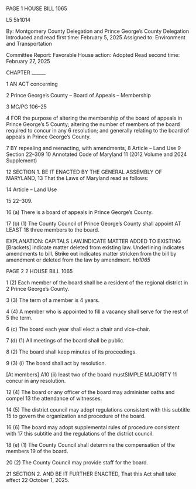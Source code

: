 PAGE 1
HOUSE BILL 1065

L5 5lr1014

By: Montgomery County Delegation and Prince George’s County Delegation
Introduced and read first time: February 5, 2025
Assigned to: Environment and Transportation

Committee Report: Favorable
House action: Adopted
Read second time: February 27, 2025

CHAPTER ______

1 AN ACT concerning

2 Prince George’s County – Board of Appeals – Membership

3 MC/PG 106–25

4 FOR the purpose of altering the membership of the board of appeals in Prince George’s
5 County; altering the number of members of the board required to concur in any
6 resolution; and generally relating to the board of appeals in Prince George’s County.

7 BY repealing and reenacting, with amendments,
8 Article – Land Use
9 Section 22–309
10 Annotated Code of Maryland
11 (2012 Volume and 2024 Supplement)

12 SECTION 1. BE IT ENACTED BY THE GENERAL ASSEMBLY OF MARYLAND,
13 That the Laws of Maryland read as follows:

14 Article – Land Use

15 22–309.

16 (a) There is a board of appeals in Prince George’s County.

17 (b) (1) The County Council of Prince George’s County shall appoint AT LEAST
18 three members to the board.

EXPLANATION: CAPITALS LAW.INDICATE MATTER ADDED TO EXISTING
[Brackets] indicate matter deleted from existing law.
Underlining indicates amendments to bill.
~~Strike~~ ~~out~~ indicates matter stricken from the bill by amendment or deleted from the law by
amendment. *hb1065*

PAGE 2
2 HOUSE BILL 1065

1 (2) Each member of the board shall be a resident of the regional district in
2 Prince George’s County.

3 (3) The term of a member is 4 years.

4 (4) A member who is appointed to fill a vacancy shall serve for the rest of
5 the term.

6 (c) The board each year shall elect a chair and vice–chair.

7 (d) (1) All meetings of the board shall be public.

8 (2) The board shall keep minutes of its proceedings.

9 (3) (i) The board shall act by resolution.

[At members] A10 (ii) least two of the board mustSIMPLE MAJORITY
11 concur in any resolution.

12 (4) The board or any officer of the board may administer oaths and compel
13 the attendance of witnesses.

14 (5) The district council may adopt regulations consistent with this subtitle
15 to govern the organization and procedure of the board.

16 (6) The board may adopt supplemental rules of procedure consistent with
17 this subtitle and the regulations of the district council.

18 (e) (1) The County Council shall determine the compensation of the members
19 of the board.

20 (2) The County Council may provide staff for the board.

21 SECTION 2. AND BE IT FURTHER ENACTED, That this Act shall take effect
22 October 1, 2025.